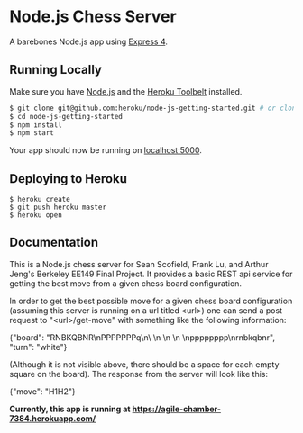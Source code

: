 # Node.js Chess Server

A barebones Node.js app using [Express 4](http://expressjs.com/).

## Running Locally

Make sure you have [Node.js](http://nodejs.org/) and the [Heroku Toolbelt](https://toolbelt.heroku.com/) installed.

```sh
$ git clone git@github.com:heroku/node-js-getting-started.git # or clone your own fork
$ cd node-js-getting-started
$ npm install
$ npm start
```

Your app should now be running on [localhost:5000](http://localhost:5000/).

## Deploying to Heroku

```
$ heroku create
$ git push heroku master
$ heroku open
```

## Documentation

This is a Node.js chess server for Sean Scofield, Frank Lu, and Arthur Jeng's Berkeley EE149 Final Project. It provides a basic REST api service for getting the best move from a given chess board configuration.

In order to get the best possible move for a given chess board configuration (assuming this server is running on a url titled \<url\>) one can send a post request to "\<url\>/get-move" with something like the following information:

  {"board": "RNBKQBNR\nPPPPPPPq\n\        \n        \n        \n        \npppppppp\nrnbkqbnr",
   "turn": "white"}

(Although it is not visible above, there should be a space for each empty square on the board).
The response from the server will look like this:

  {"move": "H1H2"}

**Currently, this app is running at https://agile-chamber-7384.herokuapp.com/**
